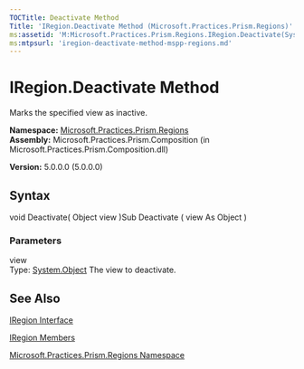 ```yaml
---
TOCTitle: Deactivate Method
Title: 'IRegion.Deactivate Method (Microsoft.Practices.Prism.Regions)'
ms:assetid: 'M:Microsoft.Practices.Prism.Regions.IRegion.Deactivate(System.Object)'
ms:mtpsurl: 'iregion-deactivate-method-mspp-regions.md'
---
```


# IRegion.Deactivate Method

Marks the specified view as inactive.

**Namespace:** [Microsoft.Practices.Prism.Regions](https://msdn.microsoft.com/library/microsoft.practices.prism.regions)
**Assembly:** Microsoft.Practices.Prism.Composition (in Microsoft.Practices.Prism.Composition.dll)

**Version:** 5.0.0.0 (5.0.0.0)

## Syntax
void Deactivate( Object view )Sub Deactivate ( view As Object )

### Parameters

view  
Type: [System.Object](http://msdn.microsoft.com/en-us/library/e5kfa45b)
The view to deactivate.

## See Also
[IRegion Interface](https://msdn.microsoft.com/library/microsoft.practices.prism.regions.iregion)

[IRegion Members](https://msdn.microsoft.com/allmembers.t:microsoft.practices.prism.regions.iregion)

[Microsoft.Practices.Prism.Regions Namespace](https://msdn.microsoft.com/library/microsoft.practices.prism.regions)
